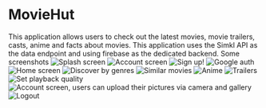 # MovieHut
This application allows users to check out the latest movies, movie trailers, casts, anime and facts about movies. This application uses the Simkl API as the data endpoint and using firebase as the dedicated backend.
Some screenshots
![Splash screen](https://imgbox.com/B4MKTLfD)
![Account screen](https://photos.google.com/photo/AF1QipM1VbgSkrLjuniuIygofZwS9hZOl0idB4DenYYk)
![Sign up!](https://photos.google.com/photo/AF1QipNb2GZIZhF1tBoxXo7BLoKWbmFA1vIF7SHF5peP)
![Google auth](https://photos.google.com/photo/AF1QipPBkk6MGQ86gTs_E4HxuDBS75uAc0KOBH42rfgB)
![Home screen](https://photos.google.com/photo/AF1QipMxodv-47Iyqc6weMNYLhIgmiJocnpaEhpX1zLn)
![Discover by genres](http://url/to/img.png)
![Similar movies](http://url/to/img.png)
![Anime](http://url/to/img.png)
![Trailers](https://photos.google.com/photo/AF1QipMdHd2jiVXH6bZ2rY6HzCPO-xNXAtNhmC-tndzV)
![Set playback quality ](http://url/to/img.png)
![Account screen, users can upload their pictures via camera and gallery](http://url/to/img.png)
![Logout](https://photos.google.com/photo/AF1QipM793vKe49eHY91s_dX8GZD0fTvJyVPjDGS_fqD)

